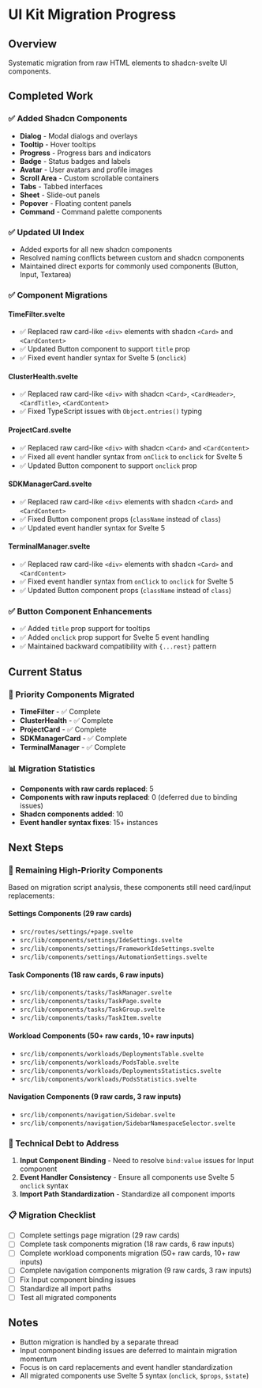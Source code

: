 # UI Kit Migration Progress

## Overview
Systematic migration from raw HTML elements to shadcn-svelte UI components.

## Completed Work

### ✅ Added Shadcn Components
- **Dialog** - Modal dialogs and overlays
- **Tooltip** - Hover tooltips
- **Progress** - Progress bars and indicators
- **Badge** - Status badges and labels
- **Avatar** - User avatars and profile images
- **Scroll Area** - Custom scrollable containers
- **Tabs** - Tabbed interfaces
- **Sheet** - Slide-out panels
- **Popover** - Floating content panels
- **Command** - Command palette components

### ✅ Updated UI Index
- Added exports for all new shadcn components
- Resolved naming conflicts between custom and shadcn components
- Maintained direct exports for commonly used components (Button, Input, Textarea)

### ✅ Component Migrations

#### TimeFilter.svelte
- ✅ Replaced raw card-like `<div>` elements with shadcn `<Card>` and `<CardContent>`
- ✅ Updated Button component to support `title` prop
- ✅ Fixed event handler syntax for Svelte 5 (`onclick`)

#### ClusterHealth.svelte
- ✅ Replaced raw card-like `<div>` with shadcn `<Card>`, `<CardHeader>`, `<CardTitle>`, `<CardContent>`
- ✅ Fixed TypeScript issues with `Object.entries()` typing

#### ProjectCard.svelte
- ✅ Replaced raw card-like `<div>` with shadcn `<Card>` and `<CardContent>`
- ✅ Fixed all event handler syntax from `onClick` to `onclick` for Svelte 5
- ✅ Updated Button component to support `onclick` prop

#### SDKManagerCard.svelte
- ✅ Replaced raw card-like `<div>` elements with shadcn `<Card>` and `<CardContent>`
- ✅ Fixed Button component props (`className` instead of `class`)
- ✅ Updated event handler syntax for Svelte 5

#### TerminalManager.svelte
- ✅ Replaced raw card-like `<div>` elements with shadcn `<Card>` and `<CardContent>`
- ✅ Fixed event handler syntax from `onClick` to `onclick` for Svelte 5
- ✅ Updated Button component props (`className` instead of `class`)

### ✅ Button Component Enhancements
- ✅ Added `title` prop support for tooltips
- ✅ Added `onclick` prop support for Svelte 5 event handling
- ✅ Maintained backward compatibility with `{...rest}` pattern

## Current Status

### 🎯 Priority Components Migrated
- **TimeFilter** - ✅ Complete
- **ClusterHealth** - ✅ Complete  
- **ProjectCard** - ✅ Complete
- **SDKManagerCard** - ✅ Complete
- **TerminalManager** - ✅ Complete

### 📊 Migration Statistics
- **Components with raw cards replaced**: 5
- **Components with raw inputs replaced**: 0 (deferred due to binding issues)
- **Shadcn components added**: 10
- **Event handler syntax fixes**: 15+ instances

## Next Steps

### 🔄 Remaining High-Priority Components
Based on migration script analysis, these components still need card/input replacements:

#### Settings Components (29 raw cards)
- `src/routes/settings/+page.svelte`
- `src/lib/components/settings/IdeSettings.svelte`
- `src/lib/components/settings/FrameworkIdeSettings.svelte`
- `src/lib/components/settings/AutomationSettings.svelte`

#### Task Components (18 raw cards, 6 raw inputs)
- `src/lib/components/tasks/TaskManager.svelte`
- `src/lib/components/tasks/TaskPage.svelte`
- `src/lib/components/tasks/TaskGroup.svelte`
- `src/lib/components/tasks/TaskItem.svelte`

#### Workload Components (50+ raw cards, 10+ raw inputs)
- `src/lib/components/workloads/DeploymentsTable.svelte`
- `src/lib/components/workloads/PodsTable.svelte`
- `src/lib/components/workloads/DeploymentsStatistics.svelte`
- `src/lib/components/workloads/PodsStatistics.svelte`

#### Navigation Components (9 raw cards, 3 raw inputs)
- `src/lib/components/navigation/Sidebar.svelte`
- `src/lib/components/navigation/SidebarNamespaceSelector.svelte`

### 🔧 Technical Debt to Address
1. **Input Component Binding** - Need to resolve `bind:value` issues for Input component
2. **Event Handler Consistency** - Ensure all components use Svelte 5 `onclick` syntax
3. **Import Path Standardization** - Standardize all component imports

### 📋 Migration Checklist
- [ ] Complete settings page migration (29 raw cards)
- [ ] Complete task components migration (18 raw cards, 6 raw inputs)
- [ ] Complete workload components migration (50+ raw cards, 10+ raw inputs)
- [ ] Complete navigation components migration (9 raw cards, 3 raw inputs)
- [ ] Fix Input component binding issues
- [ ] Standardize all import paths
- [ ] Test all migrated components

## Notes
- Button migration is handled by a separate thread
- Input component binding issues are deferred to maintain migration momentum
- Focus is on card replacements and event handler standardization
- All migrated components use Svelte 5 syntax (`onclick`, `$props`, `$state`)
